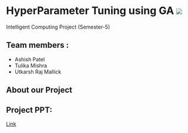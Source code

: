 # HyperParameter Tuning using GA              ![](https://img.shields.io/badge/HyperParameterTuning-a.svg)
Intelligent Computing Project (Semester-5)

## Team members :
* Ashish Patel
* Tulika Mishra
* Utkarsh Raj Mallick

## About our Project


## Project PPT:
[Link]()
